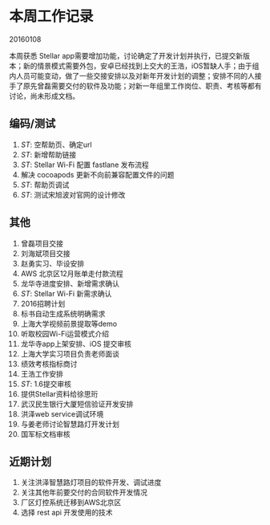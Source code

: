 # 本周工作记录

20160108

本周获悉 Stellar app需要增加功能，讨论确定了开发计划并执行，已提交新版本；新的情景模式需要外包，安卓已经找到上交大的王浩，iOS暂缺人手；由于组内人员可能变动，做了一些交接安排以及对新年开发计划的调整；安排不同的人接手了原先曾磊需要交付的软件及功能；对新一年组里工作岗位、职责、考核等都有讨论，尚未形成文档。

## 编码/测试

1. *ST*: 空帮助页、确定url
1. *ST*: 新增帮助链接
1. *ST*: Stellar Wi-Fi 配置 fastlane 发布流程
1. 解决 cocoapods 更新不向前兼容配置文件的问题
1. *ST*: 帮助页调试
1. *ST*: 测试宋旭波对官网的设计修改

## 其他

1. 曾磊项目交接
1. 刘海斌项目交接
1. 赵勇实习、毕设安排
1. AWS 北京区12月账单走付款流程
1. 龙华寺进度安排、新增需求确认
1. *ST*: Stellar Wi-Fi 新需求确认
1. 2016招聘计划
1. 标书自动生成系统明确需求
1. 上海大学视频前景提取等demo
1. 听取校园Wi-Fi运营模式介绍
1. 龙华寺app上架安排、iOS 提交审核
1. 上海大学实习项目负责老师面谈
1. 绩效考核指标商讨
1. 王浩工作安排
1. *ST*: 1.6提交审核
1. 提供Stellar资料给徐思珩
1. 武汉民生银行大厦短信验证开发安排
1. 洪泽web service调试环境
1. 与姜老师讨论智慧路灯开发计划
1. 国军标文档审核

## 近期计划

1. 关注洪泽智慧路灯项目的软件开发、调试进度
1. 关注其他年前要交付的合同软件开发情况
1. 厂区灯控系统迁移到AWS北京区
1. 选择 rest api 开发使用的技术
